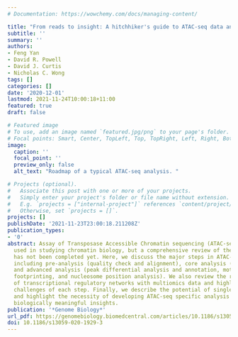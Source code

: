 ```yaml
---
# Documentation: https://wowchemy.com/docs/managing-content/

title: "From reads to insight: A hitchhiker's guide to ATAC-seq data analysis"
subtitle: ''
summary: ''
authors:
- Feng Yan
- David R. Powell
- David J. Curtis
- Nicholas C. Wong
tags: []
categories: []
date: '2020-12-01'
lastmod: 2021-11-24T10:00:18+11:00
featured: true
draft: false

# Featured image
# To use, add an image named `featured.jpg/png` to your page's folder.
# Focal points: Smart, Center, TopLeft, Top, TopRight, Left, Right, BottomLeft, Bottom, BottomRight.
image:
  caption: ''
  focal_point: ''
  preview_only: false
  alt_text: "Roadmap of a typical ATAC-seq analysis. "

# Projects (optional).
#   Associate this post with one or more of your projects.
#   Simply enter your project's folder or file name without extension.
#   E.g. `projects = ["internal-project"]` references `content/project/deep-learning/index.md`.
#   Otherwise, set `projects = []`.
projects: []
publishDate: '2021-11-23T23:00:18.211208Z'
publication_types:
- '0'
abstract: Assay of Transposase Accessible Chromatin sequencing (ATAC-seq) is widely
  used in studying chromatin biology, but a comprehensive review of the analysis tools
  has not been completed yet. Here, we discuss the major steps in ATAC-seq data analysis,
  including pre-analysis (quality check and alignment), core analysis (peak calling),
  and advanced analysis (peak differential analysis and annotation, motif enrichment,
  footprinting, and nucleosome position analysis). We also review the reconstruction
  of transcriptional regulatory networks with multiomics data and highlight the current
  challenges of each step. Finally, we describe the potential of single-cell ATAC-seq
  and highlight the necessity of developing ATAC-seq specific analysis tools to obtain
  biologically meaningful insights.
publication: '*Genome Biology*'
url_pdf: https://genomebiology.biomedcentral.com/articles/10.1186/s13059-020-1929-3
doi: 10.1186/s13059-020-1929-3
---
```

